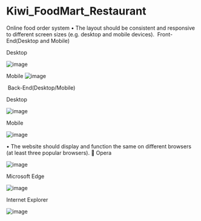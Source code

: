# Kiwi_FoodMart_Restaurant
Online food order system
•	The layout should be consistent and responsive to different screen sizes (e.g. desktop and mobile devices). 
­	Front-End(Desktop and Mobile)

Desktop

![image](https://user-images.githubusercontent.com/87359394/231639496-ac14dec4-654c-442a-8425-87d535ec4982.png)

Mobile
![image](https://user-images.githubusercontent.com/87359394/231639517-73612b05-91c8-4ac8-8886-647e659a47aa.png)

­	Back-End(Desktop/Mobile)

Desktop

 ![image](https://user-images.githubusercontent.com/87359394/231639563-8bfe7a80-1856-43a7-80fc-6db320c4abd8.png)


Mobile

 ![image](https://user-images.githubusercontent.com/87359394/231639588-6e26fd48-2e3a-4b95-919f-c95596b0cc41.png)




•	 The website should display and function the same on different browsers (at least three popular browsers).
	Opera

 ![image](https://user-images.githubusercontent.com/87359394/231639608-9cdb7e02-83e6-4b77-99fc-7f6025573101.png)


Microsoft Edge

![image](https://user-images.githubusercontent.com/87359394/231639630-4a09c094-f8c5-4f65-9cf5-0a15c4085157.png)


Internet Explorer

 
![image](https://user-images.githubusercontent.com/87359394/231639667-2f997300-0c2e-4d27-b575-450868c3945e.png)

